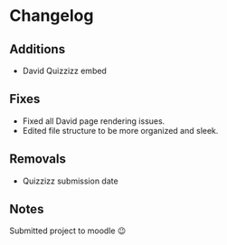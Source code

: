 # Changelog

## Additions

- David Quizzizz embed

## Fixes

- Fixed all David page rendering issues.
- Edited file structure to be more organized and sleek.

## Removals

- Quizzizz submission date

## Notes

Submitted project to moodle 😉
